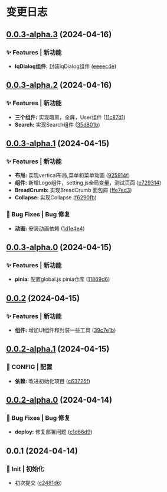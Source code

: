 # 变更日志

## [0.0.3-alpha.3](https://github.com/marioliu2001/vue3-iqoo-admin-easy-template/compare/0.0.3-alpha.2...0.0.3-alpha.3) (2024-04-16)


### ✨ Features | 新功能

* **IqDialog组件:** 封装IqDialog组件 ([eeeec4e](https://github.com/marioliu2001/vue3-iqoo-admin-easy-template/commit/eeeec4e5f77e6e897935aa61b7ed4c94e7aa7995))

## [0.0.3-alpha.2](https://github.com/marioliu2001/vue3-iqoo-admin-easy-template/compare/0.0.3-alpha.1...0.0.3-alpha.2) (2024-04-16)


### ✨ Features | 新功能

* **三个组件:** 实现暗黑，全屏，User组件 ([11c87d1](https://github.com/marioliu2001/vue3-iqoo-admin-easy-template/commit/11c87d14b782c6b3f49c0e3b3fe867b76260f8c0))
* **Search:** 实现Search组件 ([35d801b](https://github.com/marioliu2001/vue3-iqoo-admin-easy-template/commit/35d801ba4a00f9babc2350858374b6013fdf7445))

## [0.0.3-alpha.1](https://github.com/marioliu2001/vue3-iqoo-admin-easy-template/compare/0.0.3-alpha.0...0.0.3-alpha.1) (2024-04-15)


### ✨ Features | 新功能

* **布局:** 实现vertical布局,菜单和菜单动画 ([925914f](https://github.com/marioliu2001/vue3-iqoo-admin-easy-template/commit/925914fbb9c53ddf4ae4f05624b0804877aa9ac9))
* **组件:** 新增Logo组件，setting.js全局变量，测试页面 ([e729314](https://github.com/marioliu2001/vue3-iqoo-admin-easy-template/commit/e729314c28c21a5546e6e14914256d2abe4ed0ae))
* **BreadCrumb:** 实现BreadCrumb 面包屑 ([ffe7ed3](https://github.com/marioliu2001/vue3-iqoo-admin-easy-template/commit/ffe7ed3b6d891656ed717de33c5aab37357b65b4))
* **Collapse:** 实现Collapse ([f6290fb](https://github.com/marioliu2001/vue3-iqoo-admin-easy-template/commit/f6290fb630c051f6650378a1eb1733ba6638b171))


### 🐛 Bug Fixes | Bug 修复

* **动画:** 安装动画依赖 ([1d1e4e4](https://github.com/marioliu2001/vue3-iqoo-admin-easy-template/commit/1d1e4e4ebef601d63fd5cc79983a47fa45664cc6))

## [0.0.3-alpha.0](https://github.com/marioliu2001/vue3-iqoo-admin-easy-template/compare/0.0.2...0.0.3-alpha.0) (2024-04-15)


### ✨ Features | 新功能

* **pinia:** 配置global.js pinia仓库 ([11869d6](https://github.com/marioliu2001/vue3-iqoo-admin-easy-template/commit/11869d678010ad37ba96d5d293bf620d944f74d1))

## [0.0.2](https://github.com/marioliu2001/vue3-iqoo-admin-easy-template/compare/0.0.2-alpha.1...0.0.2) (2024-04-15)


### ✨ Features | 新功能

* **组件:** 增加UI组件和封装一些工具 ([39c7e1b](https://github.com/marioliu2001/vue3-iqoo-admin-easy-template/commit/39c7e1b5f03cff382da5c6fbef3a9972b636f160))

## [0.0.2-alpha.1](https://github.com/marioliu2001/vue3-iqoo-admin-easy-template/compare/0.0.2-alpha.0...0.0.2-alpha.1) (2024-04-15)


### 🔨 CONFIG | 配置

* **依赖:** 改进初始化项目 ([c63725f](https://github.com/marioliu2001/vue3-iqoo-admin-easy-template/commit/c63725f9c02ad7f9cd75b15ffb22ded40abde05e))

## [0.0.2-alpha.0](https://github.com/marioliu2001/vue3-iqoo-admin-easy-template/compare/0.0.1...0.0.2-alpha.0) (2024-04-14)

### 🐛 Bug Fixes | Bug 修复

- **deploy:** 修复部署问题 ([c1d66d9](https://github.com/marioliu2001/vue3-iqoo-admin-easy-template/commit/c1d66d9799f28e4082b51b68c848e2cd26eb2d44))

## 0.0.1 (2024-04-14)

### 🎉 Init | 初始化

- 初次提交 ([c2481d6](https://github.com/marioliu2001/vue3-iqoo-admin-easy-template/commit/c2481d628dc013385ab57194a43dec2910dbeda1))

